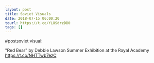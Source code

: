 ```yaml
---
layout: post
title: Soviet Visuals
date: 2018-07-15 00:00:20
tourl: https://t.co/YL8SdrzDB0
tags: []
---
```

#postsoviet visual: 

"Red Bear" by Debbie Lawson
Summer Exhibition at the Royal Academy https://t.co/NHTTwb7ezC